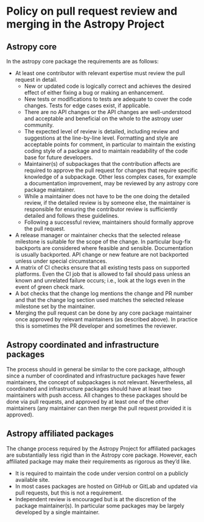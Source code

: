 # Policy on pull request review and merging in the Astropy Project

## Astropy core

In the astropy core package the requirements are as follows:

- At least one contributor with relevant expertise must review the pull request
  in detail.
  - New or updated code is logically correct and achieves the desired effect of
    either fixing a bug or making an enhancement.
  - New tests or modifications to tests are adequate to cover the code changes.
    Tests for edge cases exist, if applicable.
  - There are no API changes or the API changes are well-understood and
    acceptable and beneficial on the whole to the astropy user community.
  - The expected level of review is detailed, including review and suggestions
    at the line-by-line level.  Formatting and style are acceptable points for
    comment, in particular to maintain the existing coding style of a package and to
    maintain readability of the code base for future developers.
  - Maintainer(s) of subpackages that the contribution affects are required to
    approve the pull request for changes that require specific knowledge of a
    subpackage.  Other less complex cases, for example a documentation
    improvement, may be reviewed by any astropy core package maintainer.
  - While a maintainer does not have to be the one doing the detailed review, if
    the detailed review is by someone else, the maintainer is responsible for
    ensuring the contributor review is sufficiently detailed and follows these
    guidelines.
  - Following a successful review, maintainers should formally approve the pull
    request.
- A release manager or maintainer checks that the selected release
  milestone is suitable for the scope of the change.  In particular bug-fix
  backports are considered where feasible and sensible.
  Documentation is usually backported. API change or new feature
  are not backported unless under special circumstances.
- A matrix of CI checks ensure that all existing tests pass on supported
  platforms. Even the CI job that is allowed to fail should pass unless
  an known and unrelated failure occurs; i.e., look at the logs even in
  the event of green check mark.
- A bot checks that the change log mentions the change and PR number and that the change log
  section used matches the selected release milestone set by the maintainer.
- Merging the pull request can be done by any core package maintainer once
  approved by relevant maintainers (as described above).  In practice this is
  sometimes the PR developer and sometimes the reviewer.

## Astropy coordinated and infrastructure packages

The process should in general be similar to the core package, although since a
number of coordinated and infrastructure packages have fewer maintainers, the
concept of subpackages is not relevant. Nevertheless, all coordinated and
infrastructure packages should have at least two maintainers with push access.
All changes to these packages should be done via pull requests, and approved by
at least one of the other maintainers (any maintainer can then merge the pull
request provided it is approved).

## Astropy affiliated packages

The change process required by the Astropy Project for affiliated packages are
substantially less rigid than in the Astropy core package. However, each
affiliated package may make their requirements as rigorous as they’d like.
- It is required to maintain the code under version control on a publicly
  available site.
- In most cases packages are hosted on GitHub or GitLab and updated via pull
  requests, but this is not a requirement.
- Independent review is encouraged but is at the discretion of the package
  maintainer(s).  In particular some packages may be largely developed by a
  single maintainer.
